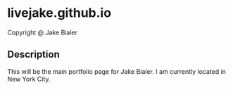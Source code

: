 # livejake.github.io
 Copyright @ Jake Bialer
## Description
This will be the main portfolio page for Jake Bialer. I am
currently located in New York City.
